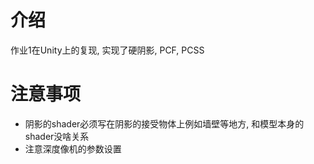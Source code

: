 # 介绍
 作业1在Unity上的复现, 实现了硬阴影, PCF, PCSS

# 注意事项
- 阴影的shader必须写在阴影的接受物体上例如墙壁等地方, 和模型本身的shader没啥关系
- 注意深度像机的参数设置
